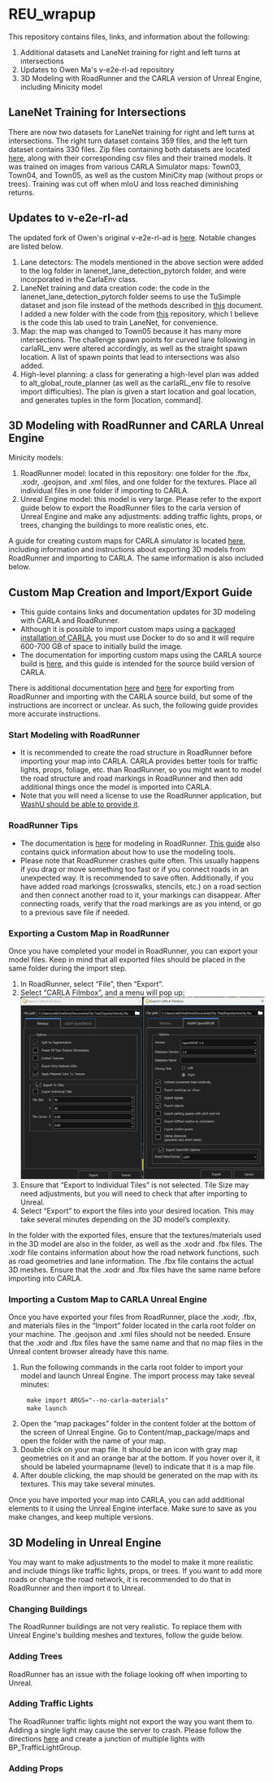 # REU_wrapup

This repository contains files, links, and information about the following:
1. Additional datasets and LaneNet training for right and left turns at intersections
2. Updates to Owen Ma's v-e2e-rl-ad repository
3. 3D Modeling with RoadRunner and the CARLA version of Unreal Engine, including Minicity model

## LaneNet Training for Intersections
There are now two datasets for LaneNet training for right and left turns at intersections. The right turn dataset contains 359 files, and the left turn dataset contains 330 files. Zip files containing both datasets are located [here](https://drive.google.com/drive/folders/10LKjktFrEe_lrjv4_TwvhQ9-Pzauom9r?usp=sharing), along with their corresponding csv files and their trained models. It was trained on images from various CARLA Simulator maps: Town03, Town04, and Town05, as well as the custom MiniCity map (without props or trees). Training was cut off when mIoU and loss reached diminishing returns.

## Updates to v-e2e-rl-ad
The updated fork of Owen's original v-e2e-rl-ad is [here](https://github.com/catac0mb/v-e2e-rl-ad). Notable changes are listed below.
1. Lane detectors: The models mentioned in the above section were added to the log folder in lanenet_lane_detection_pytorch folder, and were incorporated in the CarlaEnv class. 
2. LaneNet training and data creation code: the code in the lanenet_lane_detection_pytorch folder seems to use the TuSimple dataset and json file instead of the methods described in [this](https://docs.google.com/document/d/1EXU5jXaEKWgqxBsn6C817SnIB1FmI7IcWZgUivV2DjU/edit) document. I added a new folder with the code from [this](https://github.com/David-Brodsky/LaneNet-Train) repository, which I believe is the code this lab used to train LaneNet, for convenience.
3. Map: the map was changed to Town05 because it has many more intersections. The challenge spawn points for curved lane following in carlaRL_env were altered accordingly, as well as the straight spawn location. A list of spawn points that lead to intersections was also added.
4. High-level planning: a class for generating a high-level plan was added to alt_global_route_planner (as well as the carlaRL_env file to resolve import difficulties). The plan is given a start location and goal location, and generates tuples in the form [location, command]. 

## 3D Modeling with RoadRunner and CARLA Unreal Engine
Minicity models:
1. RoadRunner model: located in this repository: one folder for the .fbx, .xodr, .geojson, and .xml files, and one folder for the textures. Place all individual files in one folder if importing to CARLA.
2. Unreal Engine model: this model is very large. Please refer to the export guide below to export the RoadRunner files to the carla version of Unreal Engine and make any adjustments: adding traffic lights, props, or trees, changing the buildings to more realistic ones, etc.

A guide for creating custom maps for CARLA simulator is located [here](https://docs.google.com/document/d/1nGkW9r-JUrX9DzVkiATIxvYBm__sEEYetNbHLP2ewoU/edit#heading=h.j5jq9pdnhxqd), including information and instructions about exporting 3D models from RoadRunner and importing to CARLA. The same information is also included below.


## Custom Map Creation and Import/Export Guide
* This guide contains links and documentation updates for 3D modeling with CARLA and RoadRunner.
* Although it is possible to import custom maps using a [packaged installation of CARLA](https://carla.readthedocs.io/en/latest/tuto_M_add_map_package/), you must use Docker to do so and it will require 600-700 GB of space to initially build the image.
* The documentation for importing custom maps using the CARLA source build is [here](https://carla.readthedocs.io/en/latest/tuto_M_add_map_source/), and this guide is intended for the source build version of CARLA.

There is additional documentation [here](https://carla.readthedocs.io/en/0.9.4/how_to_make_a_new_map/) and [here](https://www.mathworks.com/help/roadrunner/ug/export-to-carla.html) for exporting from RoadRunner and importing with the CARLA source build, but some of the instructions are incorrect or unclear. As such, the following guide provides more accurate instructions.


### Start Modeling with RoadRunner
* It is recommended to create the road structure in RoadRunner before importing your map into CARLA. CARLA provides better tools for traffic lights, props, foliage, etc. than RoadRunner, so you might want to model the road structure and road markings in RoadRunner and then add additional things once the model is imported into CARLA. 
* Note that you will need a license to use the RoadRunner application, but [WashU should be able to provide it](https://www.mathworks.com/content/dam/mathworks/mathworks-dot-com/images/responsive/supporting/solutions/automated-driving/roadrunner-tutorial/access-roadrunner-cwl.pdf).


### RoadRunner Tips
* The documentation is [here](https://www.mathworks.com/help/roadrunner/fundamentals.html) for modeling in RoadRunner. [This guide](https://www.mathworks.com/help/roadrunner/ug/choose-a-roadrunner-tool.html) also contains quick information about how to use the modeling tools.
* Please note that RoadRunner crashes quite often. This usually happens if you drag or move something too fast or if you connect roads in an unexpected way. It is recommended to save often. Additionally, if you have added road markings (crosswalks, stencils, etc.) on a road section and then connect another road to it, your markings can disappear. After connecting roads, verify that the road markings are as you intend, or go to a previous save file if needed.


### Exporting a Custom Map in RoadRunner
Once you have completed your model in RoadRunner, you can export your model files. Keep in mind that all exported files should be placed in the same folder during the import step.

1. In RoadRunner, select “File”, then “Export”.
2. Select “CARLA Filmbox”, and a menu will pop up: ![export menu](3D_modeling_guide/export_menu.png)
3. Ensure that “Export to Individual Tiles” is not selected. Tile Size may need adjustments, but you will need to check that after importing to Unreal.
4. Select “Export” to export the files into your desired location. This may take several minutes depending on the 3D model’s complexity.

In the folder with the exported files, ensure that the textures/materials used in the 3D model are also in the folder, as well as the .xodr and .fbx files. The .xodr file contains information about how the road network functions, such as road geometries and lane information. The .fbx file contains the actual 3D meshes. Ensure that the .xodr and .fbx files have the same name before importing into CARLA.


### Importing a Custom Map to CARLA Unreal Engine
Once you have exported your files from RoadRunner, place the .xodr, .fbx, and materials files in the “Import” folder located in the carla root folder on your machine. The .geojson and .xml files should not be needed. Ensure that the .xodr and .fbx files have the same name and that no map files in the Unreal content browser already have this name.

1. Run the following commands in the carla root folder to import your model and launch Unreal Engine. The import process may take seveal minutes:
```Shell
     make import ARGS="--no-carla-materials"
     make launch
```

2. Open the “map packages” folder in the content folder at the bottom of the screen of Unreal Engine. Go to Content/map_package/maps and open the folder with the name of your map.
3. Double click on your map file. It should be an icon with gray map geometries on it and an orange bar at the bottom. If you hover over it, it should be labeled yourmapname (level) to indicate that it is a map file.
4. After double clicking, the map should be generated on the map with its textures. This may take several minutes.

Once you have imported your map into CARLA, you can add additional elements to it using the Unreal Engine interface. Make sure to save as you make changes, and keep multiple versions.

## 3D Modeling in Unreal Engine
You may want to make adjustments to the model to make it more realistic and include things like traffic lights, props, or trees. If you want to add more roads or change the road network, it is recommended to do that in RoadRunner and then import it to Unreal.

### Changing Buildings
The RoadRunner buildings are not very realistic. To replace them with Unreal Engine's building meshes and textures, follow the guide below.

### Adding Trees
RoadRunner has an issue with the foliage looking off when importing to Unreal.

### Adding Traffic Lights
The RoadRunner traffic lights might not export the way you want them to.
Adding a single light may cause the server to crash. Please follow the directions [here](https://carla.readthedocs.io/en/latest/tuto_M_custom_add_tl/) and create a junction of multiple lights with BP_TrafficLightGroup.

### Adding Props




